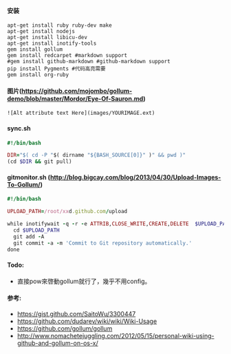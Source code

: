 #### 安装
```
apt-get install ruby ruby-dev make
apt-get install nodejs 
apt-get install libicu-dev
apt-get install inotify-tools
gem install gollum
gem install redcarpet #markdown support
#gem install github-markdown #github-markdown support
pip install Pygments #代码高亮需要
gem install org-ruby
```

#### 图片(https://github.com/mojombo/gollum-demo/blob/master/Mordor/Eye-Of-Sauron.md)
`![Alt attribute text Here](images/YOURIMAGE.ext)`

#### sync.sh
```ruby
#!/bin/bash

DIR="$( cd -P "$( dirname "${BASH_SOURCE[0]}" )" && pwd )"
(cd $DIR && git pull)
```

#### gitmonitor.sh (http://blog.bigcay.com/blog/2013/04/30/Upload-Images-To-Gollum/)
```ruby
#!/bin/bash

UPLOAD_PATH=/root/xxd.github.com/upload

while inotifywait -q -r -e ATTRIB,CLOSE_WRITE,CREATE,DELETE  $UPLOAD_PATH; do
  cd $UPLOAD_PATH
  git add -A
  git commit -a -m 'Commit to Git repository automatically.'
done
```

#### Todo:
- 直接pow來啓動gollum就行了，幾乎不用config。

#### 参考:
- https://gist.github.com/SaitoWu/3300447
- https://github.com/dudarev/wiki/wiki/Wiki-Usage
- https://github.com/gollum/gollum
- http://www.nomachetejuggling.com/2012/05/15/personal-wiki-using-github-and-gollum-on-os-x/
